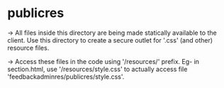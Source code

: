 # publicres

-> All files inside this directory are being made statically available to the client. Use this directory to create a secure outlet for '.css' (and other) resource files.

-> Access these files in the code using '/resources/' prefix.
Eg- in section.html, use '/resources/style.css' to actually access file 'feedbackadminres/publicres/style.css'.
